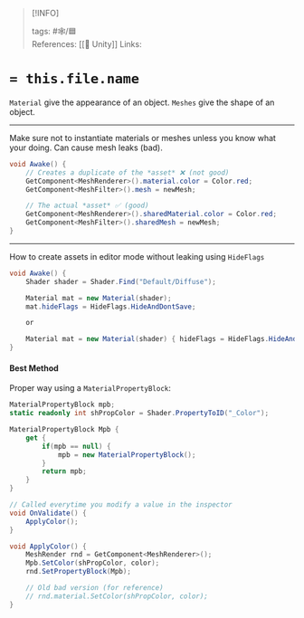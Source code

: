 
> [!INFO]
> 
> tags:  #🕸️/🟦  
> References: [[🔲 Unity]]
> Links:


# `= this.file.name`

`Material` give the appearance of an object.
`Meshes` give the shape of an object.

---

Make sure not to instantiate materials or meshes unless you know what your doing. Can cause mesh leaks (bad).

```cs
void Awake() {
	// Creates a duplicate of the *asset* ❌ (not good)
	GetComponent<MeshRenderer>().material.color = Color.red;
	GetComponent<MeshFilter>().mesh = newMesh;

	// The actual *asset* ✅ (good)
	GetComponent<MeshRenderer>().sharedMaterial.color = Color.red;
	GetComponent<MeshFilter>().sharedMesh = newMesh;
}
```

---

How to create assets in editor mode without leaking using `HideFlags`

```cs
void Awake() {
	Shader shader = Shader.Find("Default/Diffuse");

	Material mat = new Material(shader);
	mat.hideFlags = HideFlags.HideAndDontSave;

	or

	Material mat = new Material(shader) { hideFlags = HideFlags.HideAndDontSave };
}
```

#### Best Method

Proper way using a `MaterialPropertyBlock`:

```cs
MaterialPropertyBlock mpb;
static readonly int shPropColor = Shader.PropertyToID("_Color");

MaterialPropertyBlock Mpb {
	get {
		if(mpb == null) {
			mpb = new MaterialPropertyBlock();
		}
		return mpb;
	}
}

// Called everytime you modify a value in the inspector
void OnValidate() {
	ApplyColor();
}

void ApplyColor() {
	MeshRender rnd = GetComponent<MeshRenderer>();
	Mpb.SetColor(shPropColor, color);
	rnd.SetPropertyBlock(Mpb);

	// Old bad version (for reference)
	// rnd.material.SetColor(shPropColor, color);
}
```
